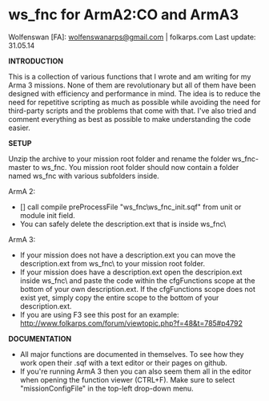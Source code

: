 ws_fnc for ArmA2:CO and ArmA3
==
Wolfenswan [FA]: wolfenswanarps@gmail.com | folkarps.com
Last update: 31.05.14

**INTRODUCTION**

This is a collection of various functions that I wrote and am writing for my Arma 3 missions.
None of them are revolutionary but all of them have been designed with efficiency and performance in mind.
The idea is to reduce the need for repetitive scripting as much as possible while avoiding the need for third-party scripts and the problems that come with that. 
I've also tried and comment everything as best as possible to make understanding the code easier.



**SETUP**

Unzip the archive to your mission root folder and rename the folder ws_fnc-master to ws_fnc. You mission root folder should now contain a folder named ws_fnc with various subfolders inside.

ArmA 2:
* [] call compile preProcessFile "ws_fnc\ws_fnc_init.sqf" from unit or module init field.
* You can safely delete the description.ext that is inside ws_fnc\

ArmA 3:
* If your mission does not have a description.ext you can move the description.ext from ws_fnc\ to your mission root folder.
* If your mission does have a description.ext open the descripion.ext inside ws_fnc\ and paste the code within the cfgFunctions scope at the bottom of your own description.ext. If the cfgFunctions scope does not exist yet, simply copy the entire scope to the bottom of your description.ext.
* If you are using F3 see this post for an example: http://www.folkarps.com/forum/viewtopic.php?f=48&t=785#p4792



**DOCUMENTATION**

* All major functions are documented in themselves. To see how they work open their .sqf with a text editor or their pages on github. 
* If you're running ArmA 3 then you can also seem them all in the editor when opening the function viewer (CTRL+F). Make sure to select "missionConfigFile" in the top-left drop-down menu.
